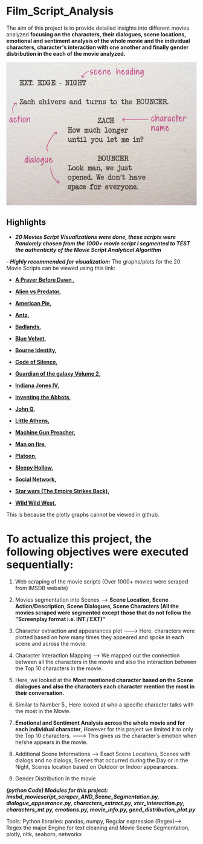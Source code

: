 [//]: # (Image References)

[image1]: ./film_script_template.jpg "Sample Output"


# Film_Script_Analysis

The aim of this project is to provide detailed insights into different movies analyzed **focusing on the characters, their dialogues, scene locations, emotional and sentiment analysis of the whole movie and the individual characters, character's interaction with one another and finally gender distribution in the each of the movie analyzed.**

![Sample Output][image1]

## Highlights
- ***20 Movies Script Visualizations were done, these scripts were Randomly chosen from the 1000+ movie script I segmented to TEST the authenticity of the Movie Script Analytical Algorithm***

***- Highly recommended for visualization:***  The graphs/plots for the 20 Movie Scripts can be viewed using this link: 

- **[A Prayer Before Dawn ](https://nbviewer.jupyter.org/github/AdeboyeML/Film_Script_Analysis/blob/e2fec93a9fa163b49893788b46cecac29c51078a/A-Prayer-Before-Dawn_Movie_Analysis.ipynb),**

- **[Alien vs Predator](https://nbviewer.jupyter.org/github/AdeboyeML/Film_Script_Analysis/blob/e2fec93a9fa163b49893788b46cecac29c51078a/Alien_vs_Predator_Movie_Analysis.ipynb),**

- **[American Pie](https://nbviewer.jupyter.org/github/AdeboyeML/Film_Script_Analysis/blob/e2fec93a9fa163b49893788b46cecac29c51078a/American-Pie_Movie_Analysis.ipynb),**

- **[Antz](https://nbviewer.jupyter.org/github/AdeboyeML/Film_Script_Analysis/blob/e2fec93a9fa163b49893788b46cecac29c51078a/Antz_Movie_Analysis.ipynb),**

- **[Badlands](https://nbviewer.jupyter.org/github/AdeboyeML/Film_Script_Analysis/blob/e2fec93a9fa163b49893788b46cecac29c51078a/Badlands_Movie_Analysis.ipynb),**

- **[Blue Velvet](https://nbviewer.jupyter.org/github/AdeboyeML/Film_Script_Analysis/blob/e2fec93a9fa163b49893788b46cecac29c51078a/Blue_Velvet_Movie_Analysis.ipynb),**

- **[Bourne Identity](https://nbviewer.jupyter.org/github/AdeboyeML/Film_Script_Analysis/blob/e2fec93a9fa163b49893788b46cecac29c51078a/Bourne_Identity_Movie_Analysis.ipynb),**

- **[Code of Silence](https://nbviewer.jupyter.org/github/AdeboyeML/Film_Script_Analysis/blob/e2fec93a9fa163b49893788b46cecac29c51078a/Code_of_Silence_Movie_Analysis.ipynb),**

- **[Guardian of the galaxy Volume 2](https://nbviewer.jupyter.org/github/AdeboyeML/Film_Script_Analysis/blob/e2fec93a9fa163b49893788b46cecac29c51078a/Guardian_of_the_galaxy_vol2_Movie_analysis.ipynb),**

- **[Indiana Jones IV](https://nbviewer.jupyter.org/github/AdeboyeML/Film_Script_Analysis/blob/e2fec93a9fa163b49893788b46cecac29c51078a/Indiana_Jones_IV_Movie_Analysis.ipynb),**

- **[Inventing the Abbots](https://nbviewer.jupyter.org/github/AdeboyeML/Film_Script_Analysis/blob/e2fec93a9fa163b49893788b46cecac29c51078a/Inventing_the_Abbots_Movie_Analysis.ipynb),**

- **[John Q](https://nbviewer.jupyter.org/github/AdeboyeML/Film_Script_Analysis/blob/e2fec93a9fa163b49893788b46cecac29c51078a/John_Q_Movie_Analysis.ipynb),**

- **[Little Athens](https://nbviewer.jupyter.org/github/AdeboyeML/Film_Script_Analysis/blob/e2fec93a9fa163b49893788b46cecac29c51078a/Little_Athens_Movie_Analysis.ipynb),**

- **[Machine Gun Preacher](https://nbviewer.jupyter.org/github/AdeboyeML/Film_Script_Analysis/blob/e2fec93a9fa163b49893788b46cecac29c51078a/Machine_Gun_Preacher_Movie_Analysis.ipynb),**

- **[Man on fire](https://nbviewer.jupyter.org/github/AdeboyeML/Film_Script_Analysis/blob/e2fec93a9fa163b49893788b46cecac29c51078a/Man_on_fire_Movie_Analysis.ipynb),**

- **[Platoon](https://nbviewer.jupyter.org/github/AdeboyeML/Film_Script_Analysis/blob/e2fec93a9fa163b49893788b46cecac29c51078a/Platoon_Movie_Analysis.ipynb),**

- **[Sleepy Hollow](https://nbviewer.jupyter.org/github/AdeboyeML/Film_Script_Analysis/blob/e2fec93a9fa163b49893788b46cecac29c51078a/Sleepy_Hollow_Movie_Analysis.ipynb),**

- **[Social Network](https://nbviewer.jupyter.org/github/AdeboyeML/Film_Script_Analysis/blob/e2fec93a9fa163b49893788b46cecac29c51078a/Social_Network_Movie_Analysis.ipynb),**

- **[Star wars (The Empire Strikes Back)](https://nbviewer.jupyter.org/github/AdeboyeML/Film_Script_Analysis/blob/e2fec93a9fa163b49893788b46cecac29c51078a/Star-Wars-The-Empire-Strikes-Back_Movie_Analysis.ipynb),**

- **[Wild Wild West](https://nbviewer.jupyter.org/github/AdeboyeML/Film_Script_Analysis/blob/e2fec93a9fa163b49893788b46cecac29c51078a/Wild_Wild_West_Movie_Analysis.ipynb),**


This is because the plotly graphs cannot be viewed in github.



# To actualize this project, the following objectives were executed sequentially:

1. Web scraping of the movie scripts (Over 1000+ movies were scraped from IMSDB website)


2. Movies segmentation into Scenes --> **Scene Location, Scene Action/Description, Scene Dialogues, Scene Characters (All the movies scraped were segmented except those that do not follow the "Screenplay format i.e. INT / EXT)"**


3. Character extraction and appearances plot ---> Here, characters were plotted based on how many times they appeared and spoke in each scene and across the movie.


4. Character Interaction Mapping --> We mapped out the connection between all the characters in the movie and also the interaction between the Top 10 characters in the movie.


5. Here, we looked at the **Most mentioned character based on the Scene dialogues and also the characters each character mention the most in their conversation.**


6. Similar to Number 5., Here looked at who a specific character talks with the most in the Movie.


7. **Emotional and Sentiment Analysis across the whole movie and for each individual character**, However for this project we limited it to only the Top 10 characters. ---> This gives us the character's emotion when he/she appears in the movie.


8. Additional Scene Informations --> Exact Scene Locations, Scenes with dialogs and no dialogs, Scenes that occurred during the Day or in the Night, Scenes location based on Outdoor or Indoor appearances.


9. Gender Distribution in the movie




***(python Code) Modules for this project: imsbd_moviescript_scraper_AND_Scene_Segmentation.py,   dialogue_appearance.py, characters_extract.py, xter_interaction.py,   characters_mt.py,   emotions.py,  movie_info.py,   gend_distribution_plot.py***




Tools: Python libraries: pandas, numpy, Regular expression (Regex)--> Regex the major Engine for text cleaning and Movie Scene Segmentation, plotly, nltk, seaborn, networkx
